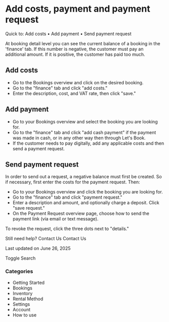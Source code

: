 Add costs, payment and payment request
======================================

Quick to: Add costs  •  Add payment  •   Send payment request

At booking detail level you can see the current balance of a booking in the 'finance' tab. If this number is negative, the customer must pay an additional amount. If it is positive, the customer has paid too much.

Add costs
---------

* Go to the Bookings overview and click on the desired booking.
* Go to the "finance" tab and click "add costs."
* Enter the description, cost, and VAT rate, then click "save."

Add payment
-----------

* Go to your Bookings overview and select the booking you are looking for.
* Go to the "finance" tab and click "add cash payment" if the payment was made in cash, or in any other way then through Let's Book.
* If the customer needs to pay digitally, add any applicable costs and then send a payment request.

Send payment request
--------------------

In order to send out a request, a negative balance must first be created. So if necessary, first enter the costs for the payment request. Then:

* Go to your Bookings overview and click the booking you are looking for.
* Go to the "finance" tab and click "payment request."
* Enter a description and amount, and optionally charge a deposit. Click "save request."
* On the Payment Request overview page, choose how to send the payment link (via email or text message).

To revoke the request, click the three dots next to "details."

Still need help?
Contact Us
Contact Us

Last updated on June 26, 2025






Toggle Search

### Categories

* Getting Started
* Bookings
* Inventory
* Rental Method
* Settings
* Account
* How to use